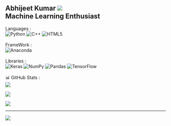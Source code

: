 <!-- #  About Me: -->
## Abhijeet Kumar  [![](https://img.shields.io/badge/-%230077B5.svg?logo=linkedin&logoColor=white)](https://linkedin.com/in/abhijeet-kumar-4a6667236) <br>Machine Learning Enthusiast<br>


<!-- ## 🌐 Socials: -->
<!-- [![LinkedIn](https://img.shields.io/badge/LinkedIn-%230077B5.svg?logo=linkedin&logoColor=white)](https://linkedin.com/in/abhijeet-kumar-4a6667236)  -->

<!-- # Languages : -->
Languages :<br>
![Python](https://img.shields.io/badge/python-3670A0?style=for-the-badge&logo=python&logoColor=ffdd54) ![C++](https://img.shields.io/badge/c++-%2300599C.svg?style=for-the-badge&logo=c%2B%2B&logoColor=white) ![HTML5](https://img.shields.io/badge/html5-%23E34F26.svg?style=for-the-badge&logo=html5&logoColor=white)<br> <br>
FrameWork : <br>
![Anaconda](https://img.shields.io/badge/Anaconda-%2344A833.svg?style=for-the-badge&logo=anaconda&logoColor=white) <br> <br>
Libraries :<br>
![Keras](https://img.shields.io/badge/Keras-%23D00000.svg?style=for-the-badge&logo=Keras&logoColor=white) ![NumPy](https://img.shields.io/badge/numpy-%23013243.svg?style=for-the-badge&logo=numpy&logoColor=white) ![Pandas](https://img.shields.io/badge/pandas-%23150458.svg?style=for-the-badge&logo=pandas&logoColor=white) ![TensorFlow](https://img.shields.io/badge/TensorFlow-%23FF6F00.svg?style=for-the-badge&logo=TensorFlow&logoColor=white) <br>
<br>📊 GitHub Stats :<br>
![](https://github-readme-stats.vercel.app/api/top-langs/?username=Abhijeetsoorayawanshi&theme=vue-dark&hide_border=false&include_all_commits=false&count_private=false&layout=compact)
<!-- ![](https://github-readme-stats.vercel.app/api?username=Abhijeetsoorayawanshi&theme=vue-dark&hide_border=false&include_all_commits=false&count_private=false)<br/> -->
![](https://github-readme-streak-stats.herokuapp.com/?user=Abhijeetsoorayawanshi&theme=vue-dark&hide_border=false)<br/>


<!-- ### ✍️ Random Dev Quote -->
![](https://quotes-github-readme.vercel.app/api?type=horizontal&theme=radical)

---
[![](https://visitcount.itsvg.in/api?id=Abhijeetsoorayawanshi&icon=0&color=0)](https://visitcount.itsvg.in)

<!-- Proudly created with GPRM ( https://gprm.itsvg.in ) -->
